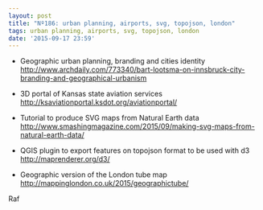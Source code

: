 ```yaml
---
layout: post
title: "Nº186: urban planning, airports, svg, topojson, london"
tags: urban planning, airports, svg, topojson, london
date: '2015-09-17 23:59'
---
```


* Geographic urban planning, branding and cities identity
  http://www.archdaily.com/773340/bart-lootsma-on-innsbruck-city-branding-and-geographical-urbanism

* 3D portal of Kansas state aviation services
  http://ksaviationportal.ksdot.org/aviationportal/

* Tutorial to produce SVG maps from Natural Earth data
  http://www.smashingmagazine.com/2015/09/making-svg-maps-from-natural-earth-data/

* QGIS plugin to export features on topojson format to be used with d3
  http://maprenderer.org/d3/

* Geographic version of the London tube map
  http://mappinglondon.co.uk/2015/geographictube/

Raf


